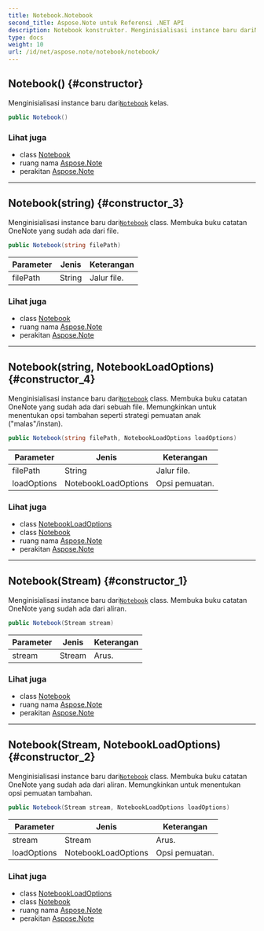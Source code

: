 ```yaml
---
title: Notebook.Notebook
second_title: Aspose.Note untuk Referensi .NET API
description: Notebook konstruktor. Menginisialisasi instance baru dariNotebook kelas.
type: docs
weight: 10
url: /id/net/aspose.note/notebook/notebook/
---
```

## Notebook() {#constructor}

Menginisialisasi instance baru dari[`Notebook`](../) kelas.

```csharp
public Notebook()
```

### Lihat juga

* class [Notebook](../)
* ruang nama [Aspose.Note](../../notebook/)
* perakitan [Aspose.Note](../../../)

---

## Notebook(string) {#constructor_3}

Menginisialisasi instance baru dari[`Notebook`](../) class. Membuka buku catatan OneNote yang sudah ada dari file.

```csharp
public Notebook(string filePath)
```

| Parameter | Jenis | Keterangan |
| --- | --- | --- |
| filePath | String | Jalur file. |

### Lihat juga

* class [Notebook](../)
* ruang nama [Aspose.Note](../../notebook/)
* perakitan [Aspose.Note](../../../)

---

## Notebook(string, NotebookLoadOptions) {#constructor_4}

Menginisialisasi instance baru dari[`Notebook`](../) class. Membuka buku catatan OneNote yang sudah ada dari sebuah file. Memungkinkan untuk menentukan opsi tambahan seperti strategi pemuatan anak ("malas"/instan).

```csharp
public Notebook(string filePath, NotebookLoadOptions loadOptions)
```

| Parameter | Jenis | Keterangan |
| --- | --- | --- |
| filePath | String | Jalur file. |
| loadOptions | NotebookLoadOptions | Opsi pemuatan. |

### Lihat juga

* class [NotebookLoadOptions](../../notebookloadoptions/)
* class [Notebook](../)
* ruang nama [Aspose.Note](../../notebook/)
* perakitan [Aspose.Note](../../../)

---

## Notebook(Stream) {#constructor_1}

Menginisialisasi instance baru dari[`Notebook`](../) class. Membuka buku catatan OneNote yang sudah ada dari aliran.

```csharp
public Notebook(Stream stream)
```

| Parameter | Jenis | Keterangan |
| --- | --- | --- |
| stream | Stream | Arus. |

### Lihat juga

* class [Notebook](../)
* ruang nama [Aspose.Note](../../notebook/)
* perakitan [Aspose.Note](../../../)

---

## Notebook(Stream, NotebookLoadOptions) {#constructor_2}

Menginisialisasi instance baru dari[`Notebook`](../) class. Membuka buku catatan OneNote yang sudah ada dari aliran. Memungkinkan untuk menentukan opsi pemuatan tambahan.

```csharp
public Notebook(Stream stream, NotebookLoadOptions loadOptions)
```

| Parameter | Jenis | Keterangan |
| --- | --- | --- |
| stream | Stream | Arus. |
| loadOptions | NotebookLoadOptions | Opsi pemuatan. |

### Lihat juga

* class [NotebookLoadOptions](../../notebookloadoptions/)
* class [Notebook](../)
* ruang nama [Aspose.Note](../../notebook/)
* perakitan [Aspose.Note](../../../)


